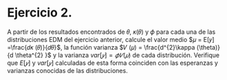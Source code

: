 # Ejercicio 2.
A partir de los resultados encontrados de 𝜃, 𝜅(𝜃) y 𝜙 para cada una de las distribuciones EDM del ejercicio anterior, calcule el valor medio $𝜇 = E[𝑦] =\frac{𝑑𝜅 (𝜃)}{𝑑𝜃}$, la función varianza $𝑉 (𝜇) = \frac{d^{2}\kappa (\theta)}{d \theta^{2} }$ y la varianza $var[𝑦] = 𝜙𝑉 (𝜇)$ de cada distribución. Verifique que $E[𝑦]$ y $var[𝑦]$ calculadas de esta forma coinciden con las esperanzas y varianzas conocidas de las distribuciones.
